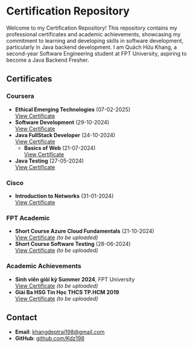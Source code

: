 # Certification Repository

Welcome to my Certification Repository! This repository contains my professional certificates and academic achievements, showcasing my commitment to learning and developing skills in software development, particularly in Java backend development. I am Quách Hữu Khang, a second-year Software Engineering student at FPT University, aspiring to become a Java Backend Fresher.

## Certificates

### Coursera
- **Ethical Emerging Technologies** (07-02-2025)  
  [View Certificate](Coursera/Coursera%20Ethical%20Emerging.pdf)
- **Software Development** (29-10-2024)  
  [View Certificate](Coursera/Coursera%20Software%20Development.pdf)
- **Java FullStack Developer** (24-10-2024)  
  [View Certificate](Coursera/Coursera%20Java%20FullStack%20Developer.pdf)
  - **Basics of Web** (21-07-2024)  
  [View Certificate](Coursera/Coursera%20Basics%20of%20Web.pdf)
- **Java Testing** (27-05-2024)  
  [View Certificate](Coursera/Coursera%20Java%20Testing.pdf)

### Cisco
- **Introduction to Networks** (31-01-2024)  
  [View Certificate](Coursera/Cisco%20Introduction%20to%20Networks.pdf)

### FPT Academic
- **Short Course Azure Cloud Fundamentals** (21-10-2024)  
  [View Certificate](FPT_Academic/Short_Course_Azure_Cloud_Fundamentals.pdf) *(to be uploaded)*
- **Short Course Software Testing** (28-06-2024)  
  [View Certificate](FPT_Academic/Short_Course_Software_Testing.pdf) *(to be uploaded)*

### Academic Achievements
- **Sinh viên giỏi kỳ Summer 2024**, FPT University  
  [View Certificate](Achievements/Sinh_Vien_Gioi_Summer_2024.pdf) *(to be uploaded)*
- **Giải Ba HSG Tin Học THCS TP.HCM 2019**  
  [View Certificate](Achievements/HSG_Tin_Hoc_THCS_2019.pdf) *(to be uploaded)*

## Contact
- **Email**: khangdeptrai198@gmail.com
- **GitHub**: [github.com/Kdz198](https://github.com/Kdz198)
